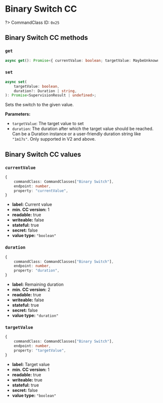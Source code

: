 # Binary Switch CC

?> CommandClass ID: `0x25`

## Binary Switch CC methods

### `get`

```ts
async get(): Promise<{ currentValue: boolean; targetValue: MaybeUnknown<boolean> | undefined; duration: Duration | undefined; } | undefined>;
```

### `set`

```ts
async set(
	targetValue: boolean,
	duration?: Duration | string,
): Promise<SupervisionResult | undefined>;
```

Sets the switch to the given value.

**Parameters:**

-   `targetValue`: The target value to set
-   `duration`: The duration after which the target value should be reached. Can be a Duration instance or a user-friendly duration string like `"1m17s"`. Only supported in V2 and above.

## Binary Switch CC values

### `currentValue`

```ts
{
	commandClass: CommandClasses["Binary Switch"],
	endpoint: number,
	property: "currentValue",
}
```

-   **label:** Current value
-   **min. CC version:** 1
-   **readable:** true
-   **writeable:** false
-   **stateful:** true
-   **secret:** false
-   **value type:** `"boolean"`

### `duration`

```ts
{
	commandClass: CommandClasses["Binary Switch"],
	endpoint: number,
	property: "duration",
}
```

-   **label:** Remaining duration
-   **min. CC version:** 2
-   **readable:** true
-   **writeable:** false
-   **stateful:** true
-   **secret:** false
-   **value type:** `"duration"`

### `targetValue`

```ts
{
	commandClass: CommandClasses["Binary Switch"],
	endpoint: number,
	property: "targetValue",
}
```

-   **label:** Target value
-   **min. CC version:** 1
-   **readable:** true
-   **writeable:** true
-   **stateful:** true
-   **secret:** false
-   **value type:** `"boolean"`

